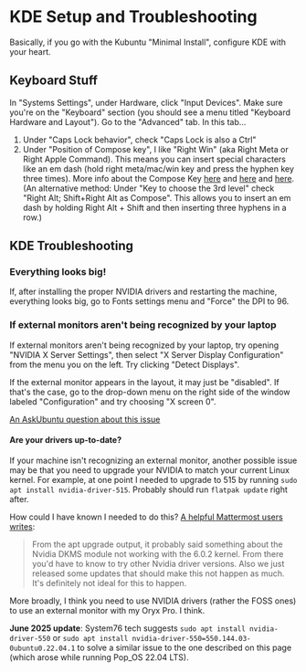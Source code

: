 # KDE Setup and Troubleshooting

Basically, if you go with the Kubuntu "Minimal Install", configure KDE with your heart.

## Keyboard Stuff

In "Systems Settings", under Hardware, click "Input Devices". Make sure you're on the "Keyboard" section (you should see a menu titled "Keyboard Hardware and Layout"). Go to the "Advanced" tab. In this tab...

1. Under "Caps Lock behavior", check "Caps Lock is also a Ctrl"
2. Under "Position of Compose key", I like "Right Win" (aka Right Meta or Right Apple Command). This means you can insert special characters like an em dash (hold right meta/mac/win key and press the hyphen key three times). More info about the Compose Key [here](https://wiki.ubuntu.com/ComposeKey#KDE_4.x_configuration) and [here](https://cyberborean.wordpress.com/2008/01/06/compose-key-magic/) and [here](https://userbase.kde.org/Tutorials/ComposeKey). (An alternative method: Under "Key to choose the 3rd level" check "Right Alt; Shift+Right Alt as Compose". This allows you to insert an em dash by holding Right Alt + Shift and then inserting three hyphens in a row.)

## KDE Troubleshooting

### Everything looks big!

If, after installing the proper NVIDIA drivers and restarting the machine, everything looks big, go to Fonts settings menu and "Force" the DPI to 96.

### If external monitors aren't being recognized by your laptop

If external monitors aren't being recognized by your laptop, try opening "NVIDIA X Server Settings", then select "X Server Display Configuration" from the menu you on the left. Try clicking "Detect Displays". 

If the external monitor appears in the layout, it may just be "disabled". If that's the case, go to the drop-down menu on the right side of the window labeled "Configuration" and try choosing "X screen 0".

[An AskUbuntu question about this issue](https://askubuntu.com/questions/1083733/kubuntu-18-04-laptop-wont-recognize-external-monitor)

#### Are your drivers up-to-date?

If your machine isn't recognizing an external monitor, another possible issue may be that you need to upgrade your NVIDIA to match your current Linux kernel. For example, at one point I needed to upgrade to 515 by running `sudo apt install nvidia-driver-515`. Probably should run `flatpak update` right after. 

How could I have known I needed to do this? [A helpful Mattermost users writes](https://chat.pop-os.org/pop-os/pl/c8c6qrkfztdbujy5js8wc6gg9o):

> From the apt upgrade output, it probably said something about the Nvidia DKMS module not working with the 6.0.2 kernel. From there you'd have to know to try other Nvidia driver versions. Also we just released some updates that should make this not happen as much. It's definitely not ideal for this to happen.

More broadly, I think you need to use NVIDIA drivers (rather the FOSS ones) to use an external monitor with my Oryx Pro. I think.

**June 2025 update**: System76 tech suggests `sudo apt install nvidia-driver-550` or `sudo apt install nvidia-driver-550=550.144.03-0ubuntu0.22.04.1` to solve a similar issue to the one described on this page (which arose while running Pop_OS 22.04 LTS).
